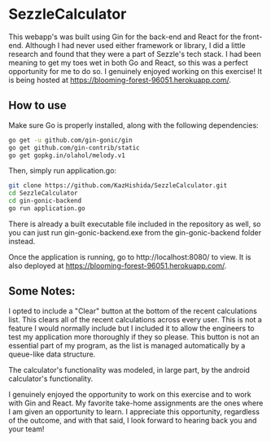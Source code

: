 # SezzleCalculator
This webapp's was built using Gin for the back-end and React for the front-end. Although I had never used either framework or library, I did a little research and found that they were a part of Sezzle's tech stack. I had been meaning to get my toes wet in both Go and React, so this was a perfect opportunity for me to do so. I genuinely enjoyed working on this exercise! It is being hosted at https://blooming-forest-96051.herokuapp.com/.

## How to use
Make sure Go is properly installed, along with the following dependencies:
```bash
go get -u github.com/gin-gonic/gin
go get github.com/gin-contrib/static
go get gopkg.in/olahol/melody.v1
```
Then, simply run application.go:
```bash
git clone https://github.com/KazHishida/SezzleCalculator.git
cd SezzleCalculator
cd gin-gonic-backend
go run application.go
```
There is already a built executable file included in the repository as well, so you can just run gin-gonic-backend.exe from the gin-gonic-backend folder instead.

Once the application is running, go to http://localhost:8080/ to view. It is also deployed at https://blooming-forest-96051.herokuapp.com/.

## Some Notes:

I opted to include a "Clear" button at the bottom of the recent calculations list. This clears all of the recent calculations across every user. This is not a feature I would normally include but I included it to allow the engineers to test my application more thoroughly if they so please. This button is not an essential part of my program, as the list is managed automatically by a queue-like data structure.

The calculator's functionality was modeled, in large part, by the android calculator's functionality.

I genuinely enjoyed the opportunity to work on this exercise and to work with Gin and React. My favorite take-home assignments are the ones where I am given an opportunity to learn. I appreciate this opportunity, regardless of the outcome, and with that said, I look forward to hearing back you and your team!
